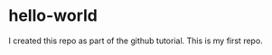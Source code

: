 hello-world
===========

I created this repo as part of the github tutorial. This is my first repo.
